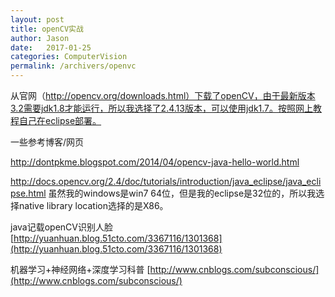 ```yaml
---
layout: post
title: openCV实战
author: Jason
date:   2017-01-25
categories: ComputerVision
permalink: /archivers/openvc
---
```




从官网（http://opencv.org/downloads.html）下载了openCV，由于最新版本3.2需要jdk1.8才能运行，所以我选择了2.4.13版本，可以使用jdk1.7。按照网上教程自己在eclipse部署。

一些参考博客/网页

http://dontpkme.blogspot.com/2014/04/opencv-java-hello-world.html

http://docs.opencv.org/2.4/doc/tutorials/introduction/java_eclipse/java_eclipse.html
虽然我的windows是win7 64位，但是我的eclipse是32位的，所以我选择native library location选择的是X86。


java记载openCV识别人脸
[http://yuanhuan.blog.51cto.com/3367116/1301368](http://yuanhuan.blog.51cto.com/3367116/1301368)

机器学习+神经网络+深度学习科普
[http://www.cnblogs.com/subconscious/](http://www.cnblogs.com/subconscious/)
